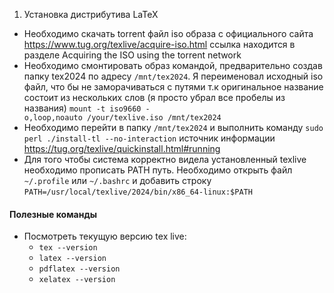1.  Установка дистрибутива LaTeX
- Необходимо скачать torrent файл iso образа  c официального сайта
https://www.tug.org/texlive/acquire-iso.html ссылка находится в разделе  Acquiring the ISO using the torrent network
- Необходимо смонтировать образ командой, предварительно создав папку tex2024 по адресу `/mnt/tex2024`. Я переименовал исходный iso файл, что бы не заморачиваться с путями т.к оригинальное название состоит из нескольких слов (я просто убрал все пробелы из названия)
		`mount -t iso9660 -o,loop,noauto /your/texlive.iso /mnt/tex2024`
-  Необходимо перейти в папку `/mnt/tex2024` и выполнить команду 
`sudo perl ./install-tl --no-interaction`  источник информации https://tug.org/texlive/quickinstall.html#running
- Для того чтобы система корректно видела установленный texlive необходимо прописать PATH путь. Необходимо открыть файл `~/.profile` или `~/.bashrc`
и добавить строку `PATH=/usr/local/texlive/2024/bin/x86_64-linux:$PATH`
		



#### Полезные команды

- Посмотреть текущую версию tex live:
	- `tex --version`
	- `latex --version` 
	- `pdflatex --version`
	- `xelatex --version` 

